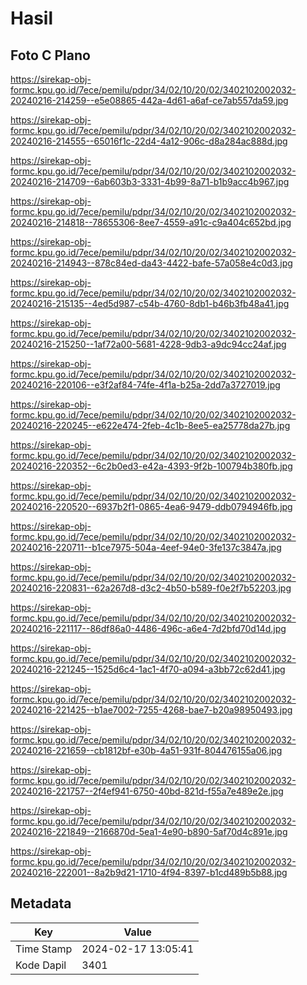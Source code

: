 # Hasil

## Foto C Plano

https://sirekap-obj-formc.kpu.go.id/7ece/pemilu/pdpr/34/02/10/20/02/3402102002032-20240216-214259--e5e08865-442a-4d61-a6af-ce7ab557da59.jpg

https://sirekap-obj-formc.kpu.go.id/7ece/pemilu/pdpr/34/02/10/20/02/3402102002032-20240216-214555--65016f1c-22d4-4a12-906c-d8a284ac888d.jpg

https://sirekap-obj-formc.kpu.go.id/7ece/pemilu/pdpr/34/02/10/20/02/3402102002032-20240216-214709--6ab603b3-3331-4b99-8a71-b1b9acc4b967.jpg

https://sirekap-obj-formc.kpu.go.id/7ece/pemilu/pdpr/34/02/10/20/02/3402102002032-20240216-214818--78655306-8ee7-4559-a91c-c9a404c652bd.jpg

https://sirekap-obj-formc.kpu.go.id/7ece/pemilu/pdpr/34/02/10/20/02/3402102002032-20240216-214943--878c84ed-da43-4422-bafe-57a058e4c0d3.jpg

https://sirekap-obj-formc.kpu.go.id/7ece/pemilu/pdpr/34/02/10/20/02/3402102002032-20240216-215135--4ed5d987-c54b-4760-8db1-b46b3fb48a41.jpg

https://sirekap-obj-formc.kpu.go.id/7ece/pemilu/pdpr/34/02/10/20/02/3402102002032-20240216-215250--1af72a00-5681-4228-9db3-a9dc94cc24af.jpg

https://sirekap-obj-formc.kpu.go.id/7ece/pemilu/pdpr/34/02/10/20/02/3402102002032-20240216-220106--e3f2af84-74fe-4f1a-b25a-2dd7a3727019.jpg

https://sirekap-obj-formc.kpu.go.id/7ece/pemilu/pdpr/34/02/10/20/02/3402102002032-20240216-220245--e622e474-2feb-4c1b-8ee5-ea25778da27b.jpg

https://sirekap-obj-formc.kpu.go.id/7ece/pemilu/pdpr/34/02/10/20/02/3402102002032-20240216-220352--6c2b0ed3-e42a-4393-9f2b-100794b380fb.jpg

https://sirekap-obj-formc.kpu.go.id/7ece/pemilu/pdpr/34/02/10/20/02/3402102002032-20240216-220520--6937b2f1-0865-4ea6-9479-ddb0794946fb.jpg

https://sirekap-obj-formc.kpu.go.id/7ece/pemilu/pdpr/34/02/10/20/02/3402102002032-20240216-220711--b1ce7975-504a-4eef-94e0-3fe137c3847a.jpg

https://sirekap-obj-formc.kpu.go.id/7ece/pemilu/pdpr/34/02/10/20/02/3402102002032-20240216-220831--62a267d8-d3c2-4b50-b589-f0e2f7b52203.jpg

https://sirekap-obj-formc.kpu.go.id/7ece/pemilu/pdpr/34/02/10/20/02/3402102002032-20240216-221117--86df86a0-4486-496c-a6e4-7d2bfd70d14d.jpg

https://sirekap-obj-formc.kpu.go.id/7ece/pemilu/pdpr/34/02/10/20/02/3402102002032-20240216-221245--1525d6c4-1ac1-4f70-a094-a3bb72c62d41.jpg

https://sirekap-obj-formc.kpu.go.id/7ece/pemilu/pdpr/34/02/10/20/02/3402102002032-20240216-221425--b1ae7002-7255-4268-bae7-b20a98950493.jpg

https://sirekap-obj-formc.kpu.go.id/7ece/pemilu/pdpr/34/02/10/20/02/3402102002032-20240216-221659--cb1812bf-e30b-4a51-931f-804476155a06.jpg

https://sirekap-obj-formc.kpu.go.id/7ece/pemilu/pdpr/34/02/10/20/02/3402102002032-20240216-221757--2f4ef941-6750-40bd-821d-f55a7e489e2e.jpg

https://sirekap-obj-formc.kpu.go.id/7ece/pemilu/pdpr/34/02/10/20/02/3402102002032-20240216-221849--2166870d-5ea1-4e90-b890-5af70d4c891e.jpg

https://sirekap-obj-formc.kpu.go.id/7ece/pemilu/pdpr/34/02/10/20/02/3402102002032-20240216-222001--8a2b9d21-1710-4f94-8397-b1cd489b5b88.jpg


## Metadata

| Key        | Value               |
| ---------- | ------------------- |
| Time Stamp | 2024-02-17 13:05:41 |
| Kode Dapil | 3401                |



